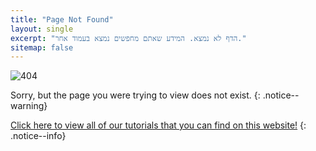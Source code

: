 ```yaml
---
title: "Page Not Found"
layout: single
excerpt: "הדף לא נמצא. המידע שאתם מחפשים נמצא בעמוד אחר."
sitemap: false
---
```


![404](/images/404.jpg)

Sorry, but the page you were trying to view does not exist.
{: .notice--warning}

[Click here to view all of our tutorials that you can find on this website!](site-navigation)
{: .notice--info}
